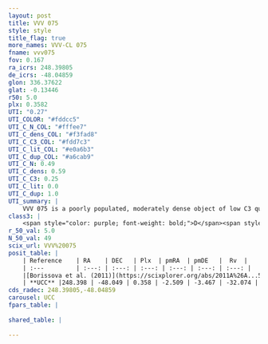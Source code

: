 ```yaml
---
layout: post
title: VVV 075
style: style
title_flag: true
more_names: VVV-CL 075
fname: vvv075
fov: 0.167
ra_icrs: 248.39805
de_icrs: -48.04859
glon: 336.37622
glat: -0.13446
r50: 5.0
plx: 0.3582
UTI: "0.27"
UTI_COLOR: "#fddcc5"
UTI_C_N_COL: "#fffee7"
UTI_C_dens_COL: "#f3fad8"
UTI_C_C3_COL: "#fdd7c3"
UTI_C_lit_COL: "#e0a6b3"
UTI_C_dup_COL: "#a6cab9"
UTI_C_N: 0.49
UTI_C_dens: 0.59
UTI_C_C3: 0.25
UTI_C_lit: 0.0
UTI_C_dup: 1.0
UTI_summary: |
    VVV 075 is a poorly populated, moderately dense object of low C3 quality. It is rarely studied in the literature, with no articles listed in the last 14 years.
class3: |
    <span style="color: purple; font-weight: bold;">D</span><span style="color: #FFC300; font-weight: bold;">B</span>
r_50_val: 5.0
N_50_val: 49
scix_url: VVV%20075
posit_table: |
    | Reference    | RA    | DEC   | Plx  | pmRA  | pmDE   |  Rv  |
    | :---         | :---: | :---: | :---: | :---: | :---: | :---: |
    |[Borissova et al. (2011)](https://scixplorer.org/abs/2011A%26A...532A.131B) | 248.375 | -48.06 | -- | -- | -- | -- |
    | **UCC** |248.398 | -48.049 | 0.358 | -2.509 | -3.467 | -32.074 | 
cds_radec: 248.39805,-48.04859
carousel: UCC
fpars_table: |
    
shared_table: |
    
---
```

